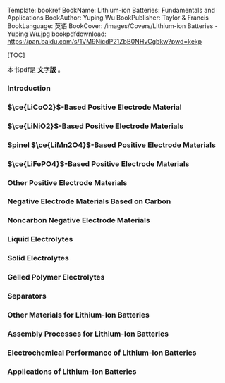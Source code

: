 Template: bookref
BookName: Lithium-ion Batteries: Fundamentals and Applications
BookAuthor: Yuping Wu
BookPublisher: Taylor & Francis
BookLanguage: 英语
BookCover: /images/Covers/Lithium-ion Batteries - Yuping Wu.jpg
bookpdfdownload: https://pan.baidu.com/s/1VM9NicdP21ZbB0NHvCgbkw?pwd=kekp 


[TOC]

本书pdf是 **文字版** 。


### Introduction

### $\ce{LiCoO2}$-Based Positive Electrode Material

### $\ce{LiNiO2}$-Based Positive Electrode Materials

### Spinel $\ce{LiMn2O4}$-Based Positive Electrode Materials

### $\ce{LiFePO4}$-Based Positive Electrode Materials

### Other Positive Electrode Materials

### Negative Electrode Materials Based on Carbon

### Noncarbon Negative Electrode Materials

### Liquid Electrolytes

### Solid Electrolytes

### Gelled Polymer Electrolytes

### Separators

### Other Materials for Lithium-Ion Batteries

### Assembly Processes for Lithium-Ion Batteries

### Electrochemical Performance of Lithium-Ion Batteries

### Applications of Lithium-Ion Batteries